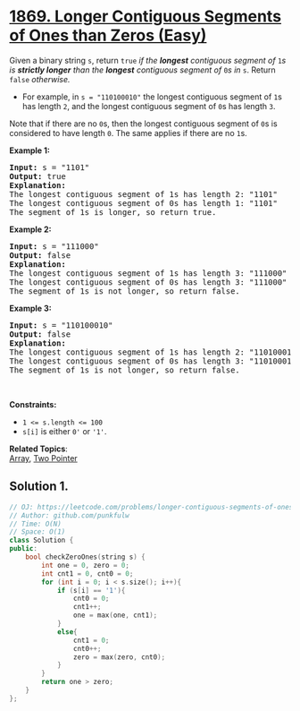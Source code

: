 # [1869. Longer Contiguous Segments of Ones than Zeros (Easy)](https://leetcode.com/problems/longer-contiguous-segments-of-ones-than-zeros/)

<p>Given a binary string <code>s</code>, return <code>true</code> <em>if the <b>longest</b> contiguous segment of </em><code>1</code><em>s is <b>strictly longer</b> than the 
  <b>longest</b> contiguous segment of </em><code>0</code><em>s in </em><code>s</code>. Return <code>false</code> <em>otherwise.</em></p>

<ul>
  <li>For example, in <code>s = "110100010"</code> the longest contiguous segment of <code>1</code>s has length <code>2</code>, and the longest contiguous segment of <code>0</code>s has length <code>3</code>.</li>
</ul>

<p>Note that if there are no <code>0</code>s, then the longest contiguous segment of <code>0</code>s is considered to have length <code>0</code>. The same applies if there are no <code>1</code>s.</p>

<p><strong>Example 1:</strong></p>

<pre><strong>Input:</strong> s = "1101"
<strong>Output:</strong> true
<strong>Explanation: </strong> 
The longest contiguous segment of 1s has length 2: "1101"
The longest contiguous segment of 0s has length 1: "1101"
The segment of 1s is longer, so return true.
</pre>

<p><strong>Example 2:</strong></p>

<pre><strong>Input:</strong> s = "111000"
<strong>Output:</strong> false
<strong>Explanation: </strong> 
The longest contiguous segment of 1s has length 3: "111000"
The longest contiguous segment of 0s has length 3: "111000"
The segment of 1s is not longer, so return false.
</pre>

<p><strong>Example 3:</strong></p>

<pre><strong>Input:</strong> s = "110100010"
<strong>Output:</strong> false
<strong>Explanation: </strong> 
The longest contiguous segment of 1s has length 2: "110100010"
The longest contiguous segment of 0s has length 3: "110100010"
The segment of 1s is not longer, so return false.
</pre>


<p>&nbsp;</p>
<p><strong>Constraints:</strong></p>

<ul>
  <li><code>1 &lt;= s.length &lt;= 100</code></li>
  <li><code>s[i]</code> is either <code>0'</code> or <code>'1'</code>.</li>
</ul>



**Related Topics**:  
[Array](https://leetcode.com/tag/array/), [Two Pointer](https://leetcode.com/tag/two-pointers/)


## Solution 1.
```cpp
// OJ: https://leetcode.com/problems/longer-contiguous-segments-of-ones-than-zeros/
// Author: github.com/punkfulw
// Time: O(N)
// Space: O(1)
class Solution {
public:
    bool checkZeroOnes(string s) {
        int one = 0, zero = 0;
        int cnt1 = 0, cnt0 = 0;
        for (int i = 0; i < s.size(); i++){
            if (s[i] == '1'){
                cnt0 = 0;
                cnt1++;
                one = max(one, cnt1);
            }
            else{
                cnt1 = 0;
                cnt0++;
                zero = max(zero, cnt0);
            }
        }
        return one > zero;        
    }
};
```
